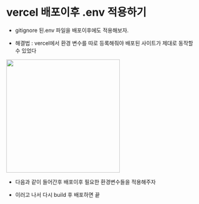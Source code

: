 # vercel 배포이후 .env 적용하기

- gitignore 된.env 파일을 배포이후에도 적용해보자.

- 해결법 : vercel에서 환경 변수를 따로 등록해줘야 배포된 사이트가 제대로 동작할 수 있었다

<img src='./img/vercel.env.png' width='300px'/>

- 다음과 같이 들어간후 배포이후 필요한 환경변수들을 적용해주자

- 이러고 나서 다시 build 후 배포하면 끝
